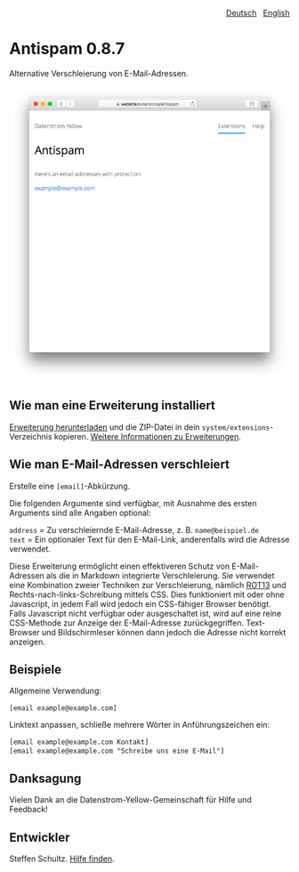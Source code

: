 <p align="right"><a href="README-de.md">Deutsch</a> &nbsp; <a href="README.md">English</a></p>

# Antispam 0.8.7

Alternative Verschleierung von E-Mail-Adressen. 

<p align="center"><img src="antispam-screenshot.png?raw=true" alt="Bildschirmfoto"></p>

## Wie man eine Erweiterung installiert

[Erweiterung herunterladen](https://github.com/schulle4u/yellow-extensions-schulle4u/raw/main/downloads/antispam.zip) und die ZIP-Datei in dein `system/extensions`-Verzeichnis kopieren. [Weitere Informationen zu Erweiterungen](https://github.com/annaesvensson/yellow-update/tree/main/README-de.md).

## Wie man E-Mail-Adressen verschleiert

Erstelle eine `[email]`-Abkürzung.

Die folgenden Argumente sind verfügbar, mit Ausnahme des ersten Arguments sind alle Angaben optional:

`address` = Zu verschleiernde E-Mail-Adresse, z. B. `name@beispiel.de`  
`text` = Ein optionaler Text für den E-Mail-Link, anderenfalls wird die Adresse verwendet. 

Diese Erweiterung ermöglicht einen effektiveren Schutz von E-Mail-Adressen als die in Markdown integrierte Verschleierung. Sie verwendet eine Kombination zweier Techniken zur Verschleierung, nämlich  [ROT13](http://de.wikipedia.org/wiki/ROT13) und Rechts-nach-links-Schreibung mittels CSS. Dies funktioniert mit oder ohne Javascript, in jedem Fall wird jedoch ein CSS-fähiger Browser benötigt. Falls Javascript nicht verfügbar oder ausgeschaltet ist, wird auf eine reine CSS-Methode zur Anzeige der E-Mail-Adresse zurückgegriffen. Text-Browser und Bildschirmleser können dann jedoch die Adresse nicht korrekt anzeigen. 

## Beispiele

Allgemeine Verwendung:

    [email example@example.com]

Linktext anpassen, schließe mehrere Wörter in Anführungszeichen ein: 

    [email example@example.com Kontakt]
    [email example@example.com "Schreibe uns eine E-Mail"]

## Danksagung

Vielen Dank an die Datenstrom-Yellow-Gemeinschaft für Hilfe und Feedback!

## Entwickler

Steffen Schultz. [Hilfe finden](https://datenstrom.se/de/yellow/help/).
